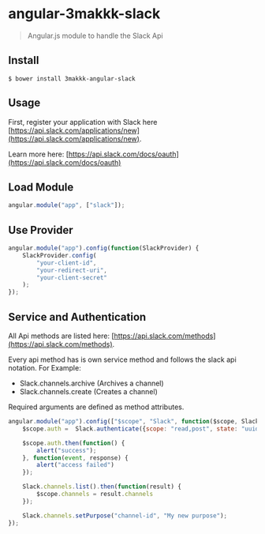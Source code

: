 angular-3makkk-slack
===

> Angular.js module to handle the Slack Api

Install
---

```
$ bower install 3makkk-angular-slack
```

Usage
---

First, register your application with Slack here [https://api.slack.com/applications/new](https://api.slack.com/applications/new).

Learn more here: [https://api.slack.com/docs/oauth](https://api.slack.com/docs/oauth)

Load Module
---

``` javascript
angular.module("app", ["slack"]);
```

Use Provider
---
``` javascript
angular.module("app").config(function(SlackProvider) {
    SlackProvider.config(
        "your-client-id",
        "your-redirect-uri",
        "your-client-secret"
    );
});
```

Service and Authentication
---

All Api methods are listed here: [https://api.slack.com/methods](https://api.slack.com/methods).

Every api method has is own service method and follows the slack api notation. For Example:
* Slack.channels.archive (Archives a channel)
* Slack.channels.create (Creates a channel)

Required arguments are defined as method attributes.

``` javascript
angular.module("app").config(["$scope", "Slack", function($scope, Slack) {
    $scope.auth =  Slack.authenticate({scope: "read,post", state: "uuid"});

    $scope.auth.then(function() {
        alert("success");
    }, function(event, response) {
        alert("access failed")
    });

    Slack.channels.list().then(function(result) {
        $scope.channels = result.channels
    });

    Slack.channels.setPurpose("channel-id", "My new purpose");
});
```


